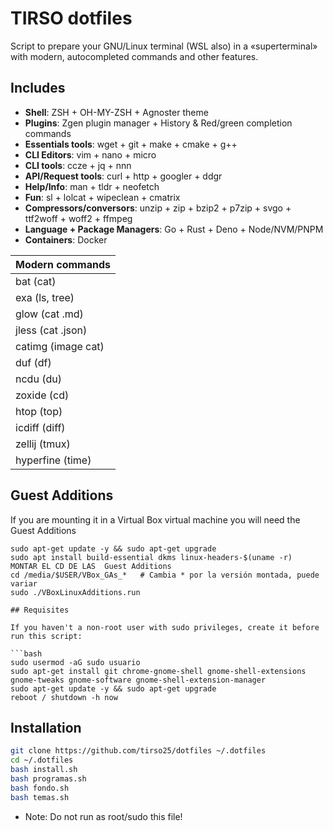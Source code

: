 # TIRSO dotfiles

Script to prepare your GNU/Linux terminal (WSL also) in a «superterminal» with modern, autocompleted commands and other features.

## Includes

- **Shell**: ZSH + OH-MY-ZSH + Agnoster theme
- **Plugins**: Zgen plugin manager + History & Red/green completion commands
- **Essentials tools**: wget + git + make + cmake + g++
- **CLI Editors**: vim + nano + micro
- **CLI tools**: ccze + jq + nnn
- **API/Request tools**: curl + http + googler + ddgr
- **Help/Info**: man + tldr + neofetch
- **Fun**: sl + lolcat + wipeclean + cmatrix
- **Compressors/conversors**: unzip + zip + bzip2 + p7zip + svgo + ttf2woff + woff2 + ffmpeg
- **Language + Package Managers**: Go + Rust + Deno + Node/NVM/PNPM
- **Containers**: Docker

| **Modern commands** |
|-|
| bat (cat) |
| exa (ls, tree) |
| glow (cat .md) |
| jless (cat .json) |
| catimg (image cat) |
| duf (df) |
| ncdu (du) |
| zoxide (cd) |
| htop (top) |
| icdiff (diff) |
| zellij (tmux) |
| hyperfine (time) |

## Guest Additions

If you are mounting it in a Virtual Box virtual machine you will need the Guest Additions
```terminal
sudo apt-get update -y && sudo apt-get upgrade
sudo apt install build-essential dkms linux-headers-$(uname -r)
MONTAR EL CD DE LAS  Guest Additions
cd /media/$USER/VBox_GAs_*   # Cambia * por la versión montada, puede variar
sudo ./VBoxLinuxAdditions.run

## Requisites

If you haven't a non-root user with sudo privileges, create it before run this script:

```bash
sudo usermod -aG sudo usuario
sudo apt-get install git chrome-gnome-shell gnome-shell-extensions gnome-tweaks gnome-software gnome-shell-extension-manager
sudo apt-get update -y && sudo apt-get upgrade
reboot / shutdown -h now
```

## Installation

```bash
git clone https://github.com/tirso25/dotfiles ~/.dotfiles
cd ~/.dotfiles
bash install.sh
bash programas.sh
bash fondo.sh
bash temas.sh
```

* Note: Do not run as root/sudo this file!
